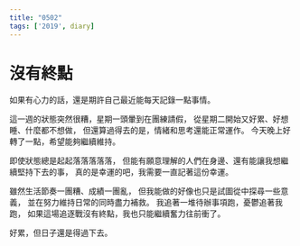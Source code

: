 ```yaml
---
title: "0502"
tags: ['2019', diary]
---
```

# 沒有終點

如果有心力的話，還是期許自己最近能每天記錄一點事情。

這一週的狀態突然很糟，星期一頭暈到在團練請假，
從星期二開始又好累、好想睡、什麼都不想做，
但還算過得去的是，情緒和思考還能正常運作。
今天晚上好轉了一點，希望能夠繼續維持。

即使狀態總是起起落落落落落，
但能有願意理解的人們在身邊、還有能讓我想繼續堅持下去的事，
真的是幸運的吧，我需要一直記著這份幸運。

雖然生活節奏一團糟、成績一團亂，
但我能做的好像也只是試圖從中探尋一些意義，
並在努力維持日常的同時盡力補救。
我追著一堆待辦事項跑，憂鬱追著我跑，
如果這場追逐戰沒有終點，我也只能繼續奮力往前衝了。

好累，但日子還是得過下去。